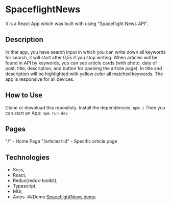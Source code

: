 # SpaceflightNews
It is a React App which was built with using "Spaceflight News API".
## Description
In that app, you have search input in which you can write down all keywords for search, it will start after 0,5s if you stop writing. When articles will be found in API by keywords, you can see article cards (with photo, date of post, title, description, and button for opening the article page). In title and description will be highlighted with yellow color all matched keywords. The app is responsive for all devices.
## How to Use
Clone or download this repositoty.
Install the dependencies:
`npm i`
Then you can start an App:
`npm run dev`
## Pages
"/" - Home Page
"/articles/:id" - Specific article page
## Technologies
- Scss, 
- React, 
- Redux(redux-toolkit), 
- Typescript, 
- MUI,
- Axios.
##Demo
[SpaceflightNews demo](https://pidhorodetskyi-spaceflight-news.netlify.app/)
